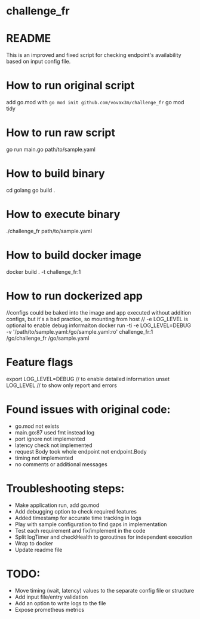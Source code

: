 # challenge_fr

# README
This is an improved and fixed script for checking endpoint's availability based on input config file.

# How to run original script
 add go.mod with `go mod init github.com/vovax3m/challenge_fr`
 go mod tidy

# How to run raw script
 go run main.go path/to/sample.yaml

# How to build binary
  cd golang
  go build .

# How to execute binary
  ./challenge_fr path/to/sample.yaml

# How to build docker image
docker build . -t challenge_fr:1

# How to run dockerized app
//configs could be baked into the image and app executed without addition configs, but it's a bad practice, so mounting from host
// -e LOG_LEVEL is optional to enable debug informaiton
docker run -ti -e LOG_LEVEL=DEBUG -v '/path/to/sample.yaml:/go/sample.yaml:ro' challenge_fr:1 /go/challenge_fr /go/sample.yaml

# Feature flags
export LOG_LEVEL=DEBUG // to enable detailed information
unset LOG_LEVEL // to show only report and errors

# Found issues with original code:

- go.mod not exists
- main.go:87 used fmt instead log
- port ignore not implemented
- latency check not implemented
- request Body took whole endpoint not endpoint.Body
- timing not implemented
- no comments or additional messages

# Troubleshooting steps:
- Make application run, add go.mod
- Add debugging option to check required features
- Added timestamp for accurate time tracking in logs
- Play with sample configuration to find gaps in implementation
- Test each requirement and fix/implement in the code
- Split logTimer and checkHealth to goroutines for independent execution 
- Wrap to docker
- Update readme file

# TODO:
- Move timing (wait, latency) values to the separate config file or structure
- Add input file/entry validation
- Add an option to write logs to the file
- Expose prometheus metrics

